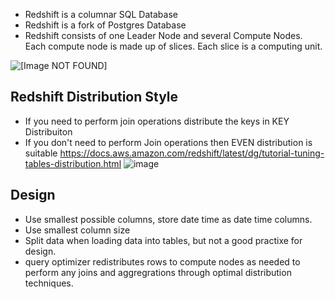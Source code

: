 - Redshift is a columnar SQL Database
- Redshift is a fork of Postgres Database 
- Redshift consists of one Leader Node and several Compute Nodes. Each compute node is made up of slices. Each slice is a computing unit. 

![\[Image NOT FOUND\]](http://docs.aws.amazon.com/redshift/latest/dg/images/02-NodeRelationships.png)



## Redshift Distribution Style
- If you need to perform join operations distribute the keys in KEY Distribuiton
- If you don't need to perform Join operations then EVEN distribution is suitable 
https://docs.aws.amazon.com/redshift/latest/dg/tutorial-tuning-tables-distribution.html
![image](https://user-images.githubusercontent.com/22568316/65368397-293e4b00-dc30-11e9-9540-8f38e28e7baf.png)


## Design 
 - Use smallest possible columns, store date time as date time columns. 
 - Use smallest column size
 - Split data when loading data into tables, but not a good practixe for design. 
 - query optimizer redistributes rows to compute nodes as needed to perform any joins and aggregrations through optimal distribution techniques. 
 
